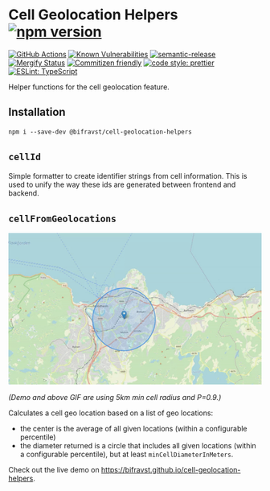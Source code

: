 # Cell Geolocation Helpers [![npm version](https://img.shields.io/npm/v/@bifravst/cell-geolocation-helpers.svg)](https://www.npmjs.com/package/@bifravst/cell-geolocation-helpers)

[![GitHub Actions](https://github.com/bifravst/cell-geolocation-helpers/workflows/Test%20and%20Release/badge.svg)](https://github.com/bifravst/cell-geolocation-helpers/actions)
[![Known Vulnerabilities](https://snyk.io/test/github/bifravst/cell-geolocation-helpers/badge.svg)](https://snyk.io/test/github/bifravst/cell-geolocation-helpers)
[![semantic-release](https://img.shields.io/badge/%20%20%F0%9F%93%A6%F0%9F%9A%80-semantic--release-e10079.svg)](https://github.com/semantic-release/semantic-release)
[![Mergify Status](https://img.shields.io/endpoint.svg?url=https://dashboard.mergify.io/badges/bifravst/cell-geolocation-helpers&style=flat)](https://mergify.io)
[![Commitizen friendly](https://img.shields.io/badge/commitizen-friendly-brightgreen.svg)](http://commitizen.github.io/cz-cli/)
[![code style: prettier](https://img.shields.io/badge/code_style-prettier-ff69b4.svg)](https://github.com/prettier/prettier/)
[![ESLint: TypeScript](https://img.shields.io/badge/ESLint-TypeScript-blue.svg)](https://github.com/typescript-eslint/typescript-eslint)

Helper functions for the cell geolocation feature.

## Installation

    npm i --save-dev @bifravst/cell-geolocation-helpers

## `cellId`

Simple formatter to create identifier strings from cell information. This is
used to unify the way these ids are generated between frontend and backend.

## `cellFromGeolocations`

![Demo of cellFromGeolocations results](./map.gif)

_(Demo and above GIF are using 5km min cell radius and P=0.9.)_

Calculates a cell geo location based on a list of geo locations:

- the center is the average of all given locations (within a configurable
  percentile)
- the diameter returned is a circle that includes all given locations (within a
  configurable percentile), but at least `minCellDiameterInMeters`.

Check out the live demo on
<https://bifravst.github.io/cell-geolocation-helpers>.
